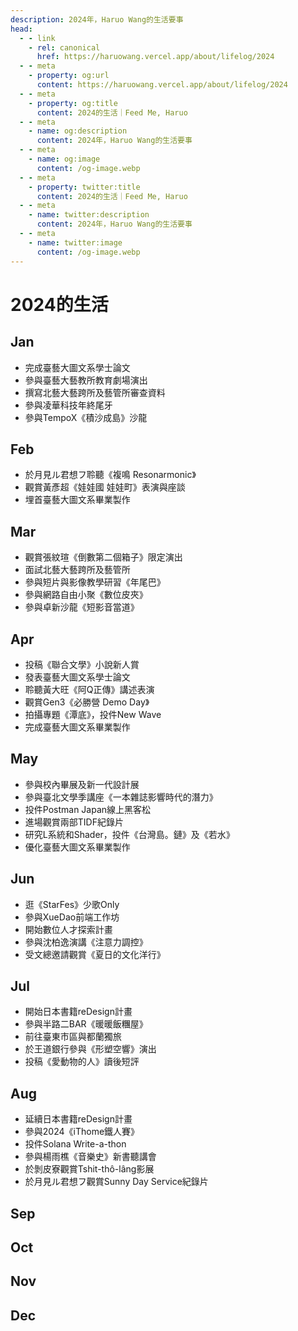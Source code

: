 ```yaml
---
description: 2024年，Haruo Wang的生活要事
head:
  - - link
    - rel: canonical
      href: https://haruowang.vercel.app/about/lifelog/2024
  - - meta
    - property: og:url
      content: https://haruowang.vercel.app/about/lifelog/2024
  - - meta
    - property: og:title
      content: 2024的生活｜Feed Me, Haruo
  - - meta
    - name: og:description
      content: 2024年，Haruo Wang的生活要事
  - - meta
    - name: og:image
      content: /og-image.webp
  - - meta
    - property: twitter:title
      content: 2024的生活｜Feed Me, Haruo
  - - meta
    - name: twitter:description
      content: 2024年，Haruo Wang的生活要事
  - - meta
    - name: twitter:image
      content: /og-image.webp
---
```


# 2024的生活

<p><Badge type="info" text="🌿 Budding" /></P>

## Jan 
- 完成臺藝大圖文系學士論文
- 參與臺藝大藝教所教育劇場演出
- 撰寫北藝大藝跨所及藝管所審查資料
- 參與凌華科技年終尾牙
- 參與TempoX《積沙成島》沙龍

## Feb 
- 於月見ル君想フ聆聽《複鳴 Resonarmonic》
- 觀賞黃彥超《娃娃國 娃娃町》表演與座談
- 埋首臺藝大圖文系畢業製作

## Mar 
- 觀賞張紋瑄《倒數第二個箱子》限定演出
- 面試北藝大藝跨所及藝管所
- 參與短片與影像教學研習《年尾巴》
- 參與網路自由小聚《數位皮夾》
- 參與卓新沙龍《短影音當道》

## Apr 
- 投稿《聯合文學》小說新人賞
- 發表臺藝大圖文系學士論文
- 聆聽黃大旺《阿Q正傳》講述表演
- 觀賞Gen3《必勝營 Demo Day》
- 拍攝專題《潭底》，投件New Wave
- 完成臺藝大圖文系畢業製作

## May 
- 參與校內畢展及新一代設計展
- 參與臺北文學季講座《一本雜誌影響時代的潛力》
- 投件Postman Japan線上黑客松
- 進場觀賞兩部TIDF紀錄片
- 研究L系統和Shader，投件《台灣島。鏈》及《若水》
- 優化臺藝大圖文系畢業製作

## Jun 
- 逛《StarFes》少歌Only
- 參與XueDao前端工作坊
- 開始數位人才探索計畫
- 參與沈柏逸演講《注意力調控》
- 受文總邀請觀賞《夏日的文化洋行》

## Jul 
- 開始日本書籍reDesign計畫
- 參與半路二BAR《暖暖飯糰屋》
- 前往臺東市區與都蘭獨旅
- 於王道銀行參與《形塑空響》演出
- 投稿《愛動物的人》讀後短評

## Aug 
- 延續日本書籍reDesign計畫
- 參與2024《iThome鐵人賽》
- 投件Solana Write-a-thon
- 參與楊雨樵《音樂史》新書聽講會
- 於剝皮寮觀賞Tshit-thô-lâng影展
- 於月見ル君想フ觀賞Sunny Day Service紀錄片

## Sep 

## Oct 

## Nov 

## Dec